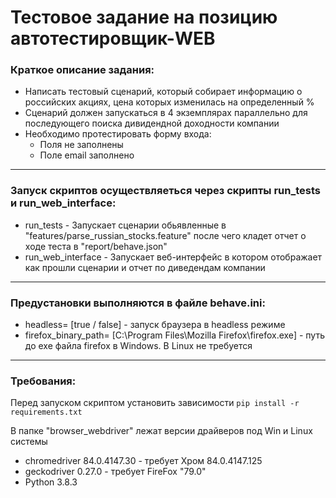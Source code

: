 # Тестовое задание на позицию автотестировщик-WEB

### Краткое описание задания:
  - Написать тестовый сценарий, который собирает информацию о российских акциях, цена которых изменилась на определенный %
  - Сценарий должен запускаться в 4 экземплярах параллельно для последующего поиска дивидендной доходности компании
  - Необходимо протестировать форму входа: 
    - Поля не заполнены
    - Поле email заполнено

***

### Запуск скриптов осуществляеться через скрипты run_tests и run_web_interface:
  - run_tests - Запускает сценарии обьявленные в "features/parse_russian_stocks.feature" после чего кладет отчет о ходе теста в "report/behave.json"
  - run_web_interface - Запускает веб-интерфейс в котором отображает как прошли сценарии и отчет по диведендам компании

***

### Предустановки выполняются в файле behave.ini:
 - headless= [true / false] - запуск браузера в headless режиме
 - firefox_binary_path= [C:\Program Files\Mozilla Firefox\firefox.exe] - путь до exe файла firefox в Windows. В Linux не требуется  
***
### Требования:

Перед запуском скриптом установить зависимости `pip install -r requirements.txt`

В папке "browser_webdriver" лежат версии драйверов под Win и Linux системы
  - chromedriver 84.0.4147.30 - требует Хром 84.0.4147.125
  - geckodriver 0.27.0 - требует FireFox "79.0"
  - Python 3.8.3
